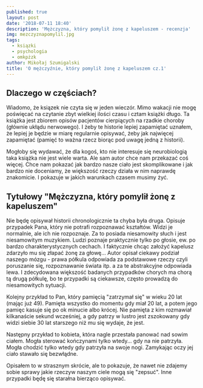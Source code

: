 ```yaml
---
published: true
layout: post
date: '2018-07-11 18:40'
description: 'Mężczyzna, który pomylił żonę z kapeluszem - recenzja'
img: mezczyznapomylil.jpg
tags:
  - ksiązki
  - psychologia
  - omkpżzk
author: Mikołaj Szumigalski
title: 'O mężczyźnie, który pomylił żonę z kapeluszem cz.1'
---
```

## Dlaczego w częściach?

Wiadomo, że ksiązek nie czyta się w jeden wieczór. Mimo wakacji nie mogę poświęcać na czytanie zbyt wielkiej ilości czasu i cztam książki długo. Ta książka jest zbiorem opisów pacjentów cierpiących na rzadkie choroby (głównie ukłądu nerwowego). I żeby te historie lepiej zapamiętać uznałem, że lepiej je będzie w miarę regularnie opisywać, żeby jak najwięcej zapamiętać (pamięć to ważna rzecz biorąc pod uwagę jedną z historii).

Mogłoby się wydawać, że dla kogoś, kto nie interesuje się neurobiologią taka książka nie jest wiele warta. Ale sam autor chce nam przekazać coś więcej. Chce nam pokazać jak bardzo nasze ciało jest skomplikowane i jak bardzo nie doceniamy, że większość rzeczy działa w nim naprawdę znakomicie. I pokazuje w jakich warunkach czasem musimy żyć.

## Tytułowy "Mężczyzna, który pomylił żonę z kapeluszem"

Nie będę opisywał historii chronologicznie ta chyba była druga. Opisuje przypadek Pana, który nie potrafi rozpoznawać kształtów. Widzi je normalnie, ale ich nie rozpoznaje. Za to posiada niesamowity słuch i jest niesamowitym muzykiem. Ludzi poznaje praktycznie tylko po głosie, ew. po bardzo charakterystycznych cechach. I faktycznie chcąc założyć kapelusz zdarzyło mu się złapać żonę za głowę... Autor opisał ciekawy podział naszego mózgu - prawa półkula odpowiada za podstawowe rzeczy czyli poruszanie się, rozpoznawanie świata itp. a za te abstrakcyjne odpowiada lewa. I zdecydowana większość badanych przypadków chorych ma chorą tą drugą półkulę, bo te przypadki są ciekawsze, często prowadzą do niesamowitych sytuacji. 

Kolejny przykład to Pan, który pamięcią "zatrzymał się" w wieku 20 lat (mając już 49). Pamięta wszystko do momentu gdy miał 20 lat, a potem jego pamięc kasuje się po ok minucie albo krócej. Nie pamięta z kim rozmawiał kilkanaście sekund wcześniej, a gdy patrzy w lustro jest zszokowany gdy widzi siebie 30 lat starszego niż mu się wydaje, że jest. 

Następny przykład to kobieta, która nagle przestała panować nad sowim ciałem. Mogła sterować kończynami tylko wtedy... gdy na nie patrzyła. Mogła chodzić tylko wtedy gdy patrzyła na swoje nogi. Zamykając oczy jej ciało stawało się bezwłądne. 

Opisałem to w strasznym skrócie, ale to pokazuje, że nawet nie zdajemy sobie sprawy jakie rzeczyw naszym ciele mogą się "zepsuć". Inne przypadki będę się starałna bierząco opisywać.